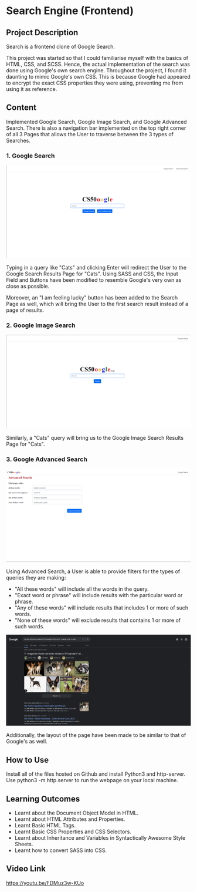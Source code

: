 # Search Engine (Frontend)

## Project Description
Search is a frontend clone of Google Search. 

This project was started so that I could familiarise myself with the basics of HTML, CSS, and SCSS. Hence, the actual implementation of the search was done using Google's own search engine. Throughout the project, I found it daunting to mimic Google's own CSS. This is because Google had appeared to encrypt the exact CSS properties they were using, preventing me from using it as reference.

## Content
Implemented Google Search, Google Image Search, and Google Advanced Search. There is also a navigation bar implemented on the top right corner of all 3 Pages that allows the User to traverse between the 3 types of Searches.

### 1. Google Search
![Picture of Google Search Clone](./Images/Google%20Search.png?raw=true "Google Search")

Typing in a query like "Cats" and clicking Enter will redirect the User to the Google Search Results Page for "Cats". Using SASS and CSS, the Input Field and Buttons have been modified to resemble Google's very own as close as possible. 

Moreover, an "I am feeling lucky" button has been added to the Search Page as well, which will bring the User to the first search result instead of a page of results.

### 2. Google Image Search
![Picture of Google Image Search Clone](./Images/Google%20Image%20Search.png?raw=true "Google Image Search")

Similarly, a "Cats" query will bring us to the Google Image Search Results Page for "Cats".

### 3. Google Advanced Search
![Picture of Google Advanced Search Clone](./Images/Google%20Advanced%20Search%20with%20Test.png?raw=true "Google Advanced Search")

Using Advanced Search, a User is able to provide filters for the types of queries they are making:
* "All these words" will include all the words in the query.
* "Exact word or phrase" will include results with the particular word or phrase.
* "Any of these words" will include results that includes 1 or more of such words.
* "None of these words" will exclude results that contains 1 or more of such words.

![Picture of Advanced Search Results](./Images/Advanced%20Search%20Query%20Results.png?raw=true "Google Advanced Search Results")

Additionally, the layout of the page have been made to be similar to that of Google's as well.

## How to Use
Install all of the files hosted on Github and install Python3 and http-server. Use python3 -m http.server to run the webpage on your local machine.

## Learning Outcomes
* Learnt about the Document Object Model in HTML.
* Learnt about HTML Attributes and Properties.
* Learnt Basic HTML Tags.
* Learnt Basic CSS Properties and CSS Selectors.
* Learnt about Inheritance and Variables in Syntactically Awesome Style Sheets.
* Learnt how to convert SASS into CSS.

## Video Link
https://youtu.be/FDMuz3w-KUo
